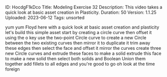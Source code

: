 ID: HocdgF1kDco
Title: Modeling Exercise 32
Description: This video takes a quick look at basic asset creation in Plasticity.
Duration: 50
Version: 1.1.25
Uploaded: 2023-06-12
Tags: unsorted

yum yum
Floyd here with a quick look at basic
asset creation and plasticity let's
build this simple asset start by
creating a circle curve then offset it
using the o key use the two-point Circle
curve to create a new Circle between the
two existing curves then mirror it to
duplicate it trim away these edges then
select the face and offset it mirror the
curves create three new Circle curves
and extrude these faces to make a solid
extrude this face to make a new solid
then select both solids and Boolean
Union them together
add fillets to all edges and you're good
to go
oh look at the time
foreign
